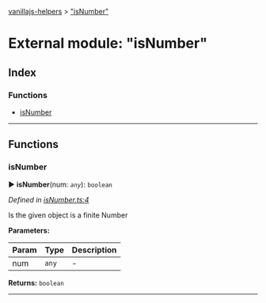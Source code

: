 [vanillajs-helpers](../README.md) > ["isNumber"](../modules/_isnumber_.md)



# External module: "isNumber"

## Index

### Functions

* [isNumber](_isnumber_.md#isnumber)



---
## Functions
<a id="isnumber"></a>

###  isNumber

► **isNumber**(num: *`any`*): `boolean`



*Defined in [isNumber.ts:4](https://github.com/Tokimon/vanillajs-helpers/blob/255013e/isNumber.ts#L4)*



Is the given object is a finite Number


**Parameters:**

| Param | Type | Description |
| ------ | ------ | ------ |
| num | `any`   |  - |





**Returns:** `boolean`





___


